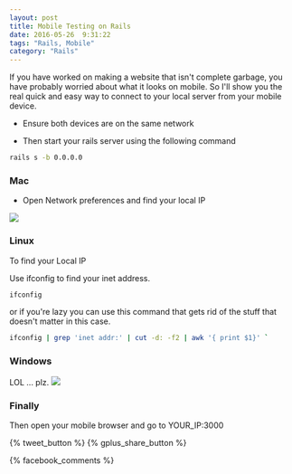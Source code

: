 ```yaml
---
layout: post
title: Mobile Testing on Rails
date: 2016-05-26  9:31:22
tags: "Rails, Mobile"
category: "Rails"
---
```


If you have worked on making a website that isn't complete garbage, you
have probably worried about what it looks on mobile. So I'll show you
the real quick and easy way to connect to your local server from your
mobile device.

 * Ensure both devices are on the same network

 * Then start your rails server using the following command

```bash
rails s -b 0.0.0.0
```

### Mac

 * Open Network preferences and find your local IP

![](https://dl.dropboxusercontent.com/spa/l2plmwrbl136qhn/jhi0pys8.png)

### Linux

To find your Local IP

Use ifconfig to find your inet address.

```bash
ifconfig
```

or if you're lazy you can use this command that gets rid of the stuff that
doesn't matter in this case.

```bash
ifconfig | grep 'inet addr:' | cut -d: -f2 | awk '{ print $1}' `
```

### Windows

LOL ... plz.
![](http://www.reactiongifs.com/lol/OIXrp.gif)

### Finally 
Then open your mobile browser and go to YOUR_IP:3000

<div> 
  {% tweet_button %}
  {% gplus_share_button %}
</div>

{% facebook_comments %}
